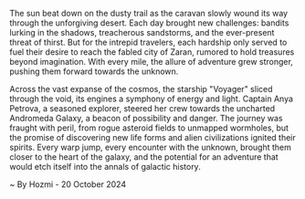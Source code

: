 
The sun beat down on the dusty trail as the caravan slowly wound its way through the unforgiving desert. Each day brought new challenges: bandits lurking in the shadows, treacherous sandstorms, and the ever-present threat of thirst. But for the intrepid travelers, each hardship only served to fuel their desire to reach the fabled city of Zaran, rumored to hold treasures beyond imagination. With every mile, the allure of adventure grew stronger, pushing them forward towards the unknown.

Across the vast expanse of the cosmos, the starship "Voyager" sliced through the void, its engines a symphony of energy and light. Captain Anya Petrova, a seasoned explorer, steered her crew towards the uncharted Andromeda Galaxy, a beacon of possibility and danger. The journey was fraught with peril, from rogue asteroid fields to unmapped wormholes, but the promise of discovering new life forms and alien civilizations ignited their spirits. Every warp jump, every encounter with the unknown, brought them closer to the heart of the galaxy, and the potential for an adventure that would etch itself into the annals of galactic history. 

~ By Hozmi - 20 October 2024
